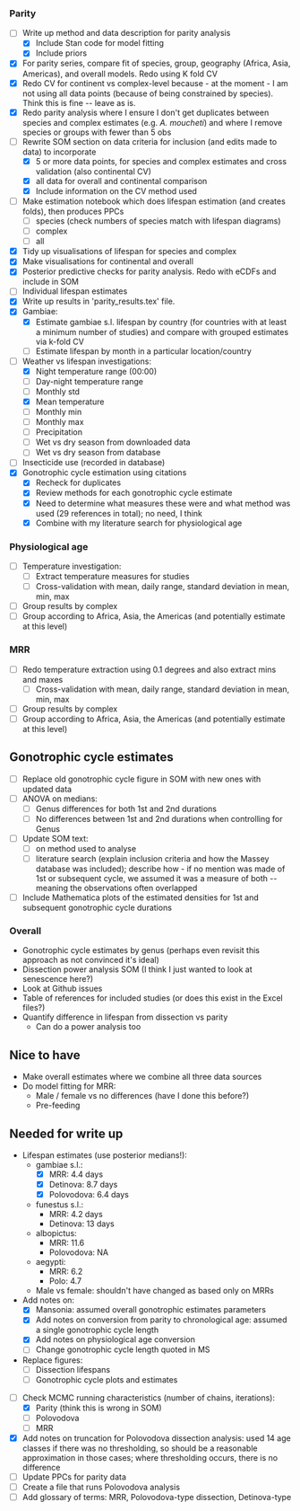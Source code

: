 ### Parity

* [ ] Write up method and data description for parity analysis
  * [x] Include Stan code for model fitting
  * [x] Include priors
* [x] For parity series, compare fit of species, group, geography (Africa, Asia, Americas), and overall models. Redo using K fold CV
* [x] Redo CV for continent vs complex-level because - at the moment - I am not using all data points (because of being constrained by species). Think this is fine -- leave as is.
* [x] Redo parity analysis where I ensure I don't get duplicates between species and complex estimates (e.g. *A. moucheti*) and where I remove species or groups with fewer than 5 obs
* [ ] Rewrite SOM section on data criteria for inclusion (and edits made to data) to incorporate
  * [x] 5 or more data points, for species and complex estimates and cross validation (also continental CV)
  * [x] all data for overall and continental comparison
  * [x] Include information on the CV method used
* [ ] Make estimation notebook which does lifespan estimation (and creates folds), then produces PPCs
  * [ ] species (check numbers of species match with lifespan diagrams)
  * [ ] complex
  * [ ] all 
* [x] Tidy up visualisations of lifespan for species and complex
* [x] Make visualisations for continental and overall
* [x] Posterior predictive checks for parity analysis. Redo with eCDFs and include in SOM
* [ ] Individual lifespan estimates
* [x] Write up results in 'parity_results.tex' file.
* [x] Gambiae:
  * [x] Estimate gambiae s.l. lifespan by country (for countries with at least a minimum number of studies) and compare with grouped estimates via k-fold CV
  * [ ] Estimate lifespan by month in a particular location/country
* [ ] Weather vs lifespan investigations:
  * [x] Night temperature range (00:00)
  * [ ] Day-night temperature range
  * [ ] Monthly std
  * [x] Mean temperature
  * [ ] Monthly min
  * [ ] Monthly max
  * [ ] Precipitation
  * [ ] Wet vs dry season from downloaded data
  * [ ] Wet vs dry season from database
* [ ] Insecticide use (recorded in database)
* [x] Gonotrophic cycle estimation using citations
  * [x] Recheck for duplicates
  * [x] Review methods for each gonotrophic cycle estimate
  * [x] Need to determine what measures these were and what method was used (29 references in total); no need, I think
  * [x] Combine with my literature search for physiological age

### Physiological age

- [ ] Temperature investigation:
  - [ ] Extract temperature measures for studies
  - [ ] Cross-validation with mean, daily range, standard deviation in mean, min, max
- [ ] Group results by complex
- [ ] Group according to Africa, Asia, the Americas (and potentially estimate at this level)

### MRR

- [ ] Redo temperature extraction using 0.1 degrees and also extract mins and maxes
  - [ ] Cross-validation with mean, daily range, standard deviation in mean, min, max
- [ ] Group results by complex
- [ ] Group according to Africa, Asia, the Americas (and potentially estimate at this level)

## Gonotrophic cycle estimates

- [ ] Replace old gonotrophic cycle figure in SOM with new ones with updated data
- [ ] ANOVA on medians:
  - [ ] Genus differences for both 1st and 2nd durations
  - [ ] No differences between 1st and 2nd durations when controlling for Genus
- [ ] Update SOM text:
  - [ ] on method used to analyse
  - [ ] literature search (explain inclusion criteria and how the Massey database was included); describe how - if no mention was made of 1st or subsequent cycle, we assumed it was a measure of both -- meaning the observations often overlapped
- [ ] Include Mathematica plots of the estimated densities for 1st and subsequent gonotrophic cycle durations

### Overall

* Gonotrophic cycle estimates by genus (perhaps even revisit this approach as not convinced it's ideal)
* Dissection power analysis SOM (I think I just wanted to look at senescence here?)
* Look at Github issues
* Table of references for included studies (or does this exist in the Excel files?)
* Quantify difference in lifespan from dissection vs parity
  * Can do a power analysis too

## Nice to have

* Make overall estimates where we combine all three data sources
* Do model fitting for MRR:
  * Male / female vs no differences (have I done this before?)
  * Pre-feeding

## Needed for write up

* Lifespan estimates (use posterior medians!):
  * gambiae s.l.:
    * [x] MRR: 4.4 days
    * [x] Detinova: 8.7 days
    * [x] Polovodova: 6.4 days
  * funestus s.l.:
    * MRR: 4.2 days
    * Detinova: 13 days
  * albopictus:
    * MRR: 11.6
    * Polovodova: NA
  * aegypti: 
    * MRR: 6.2
    * Polo: 4.7
  * Male vs female: shouldn't have changed as based only on MRRs
* Add notes on:
  * [x] Mansonia: assumed overall gonotrophic estimates parameters
  * [x] Add notes on conversion from parity to chronological age: assumed a single gonotrophic cycle length
  * [x] Add notes on physiological age conversion
  * [ ] Change gonotrophic cycle length quoted in MS
* Replace figures:
  * [ ] Dissection lifespans
  * [ ] Gonotrophic cycle plots and estimates
* [ ] Check MCMC running characteristics (number of chains, iterations):
  * [x] Parity (think this is wrong in SOM)
  * [ ] Polovodova
  * [ ] MRR
* [x] Add notes on truncation for Polovodova dissection analysis: used 14 age classes if there was no thresholding, so should be a reasonable approximation in those cases; where thresholding occurs, there is no difference
* [ ] Update PPCs for parity data
* [ ] Create a file that runs Polovodova analysis
* [ ] Add glossary of terms: MRR, Polovodova-type dissection, Detinova-type